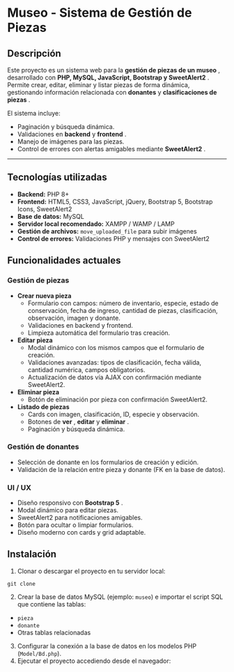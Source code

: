# Museo - Sistema de Gestión de Piezas

## Descripción

Este proyecto es un sistema web para la  **gestión de piezas de un museo** , desarrollado con  **PHP, MySQL, JavaScript, Bootstrap y SweetAlert2** . Permite crear, editar, eliminar y listar piezas de forma dinámica, gestionando información relacionada con **donantes** y  **clasificaciones de piezas** .

El sistema incluye:

* Paginación y búsqueda dinámica.
* Validaciones en **backend** y  **frontend** .
* Manejo de imágenes para las piezas.
* Control de errores con alertas amigables mediante  **SweetAlert2** .

---

## Tecnologías utilizadas

* **Backend:** PHP 8+
* **Frontend:** HTML5, CSS3, JavaScript, jQuery, Bootstrap 5, Bootstrap Icons, SweetAlert2
* **Base de datos:** MySQL
* **Servidor local recomendado:** XAMPP / WAMP / LAMP
* **Gestión de archivos:** `move_uploaded_file` para subir imágenes
* **Control de errores:** Validaciones PHP y mensajes con SweetAlert2

## Funcionalidades actuales

### Gestión de piezas

* **Crear nueva pieza**
  * Formulario con campos: número de inventario, especie, estado de conservación, fecha de ingreso, cantidad de piezas, clasificación, observación, imagen y donante.
  * Validaciones en backend y frontend.
  * Limpieza automática del formulario tras creación.
* **Editar pieza**
  * Modal dinámico con los mismos campos que el formulario de creación.
  * Validaciones avanzadas: tipos de clasificación, fecha válida, cantidad numérica, campos obligatorios.
  * Actualización de datos vía AJAX con confirmación mediante SweetAlert2.
* **Eliminar pieza**
  * Botón de eliminación por pieza con confirmación SweetAlert2.
* **Listado de piezas**
  * Cards con imagen, clasificación, ID, especie y observación.
  * Botones de  **ver** , **editar** y  **eliminar** .
  * Paginación y búsqueda dinámica.

### Gestión de donantes

* Selección de donante en los formularios de creación y edición.
* Validación de la relación entre pieza y donante (FK en la base de datos).

### UI / UX

* Diseño responsivo con  **Bootstrap 5** .
* Modal dinámico para editar piezas.
* SweetAlert2 para notificaciones amigables.
* Botón para ocultar o limpiar formularios.
* Diseño moderno con cards y grid adaptable.


## Instalación

1. Clonar o descargar el proyecto en tu servidor local:

<pre class="overflow-visible!" data-start="2835" data-end="2878"><div class="contain-inline-size rounded-2xl relative bg-token-sidebar-surface-primary"><div class="sticky top-9"><div class="absolute end-0 bottom-0 flex h-9 items-center pe-2"><div class="bg-token-bg-elevated-secondary text-token-text-secondary flex items-center gap-4 rounded-sm px-2 font-sans text-xs"><span class="" data-state="closed"></span></div></div></div><div class="overflow-y-auto p-4" dir="ltr"><code class="whitespace-pre! language-bash"><span><span>git </span><span>clone</span><span> <https://github.com/tiagoraminelli/Gestion-de-Inventarios-de-Museo.>
</span></span></code></div></div></pre>

2. Crear la base de datos MySQL (ejemplo: `museo`) e importar el script SQL que contiene las tablas:

* `pieza`
* `donante`
* Otras tablas relacionadas

3. Configurar la conexión a la base de datos en los modelos PHP (`Model/Bd.php`).
4. Ejecutar el proyecto accediendo desde el navegador:
